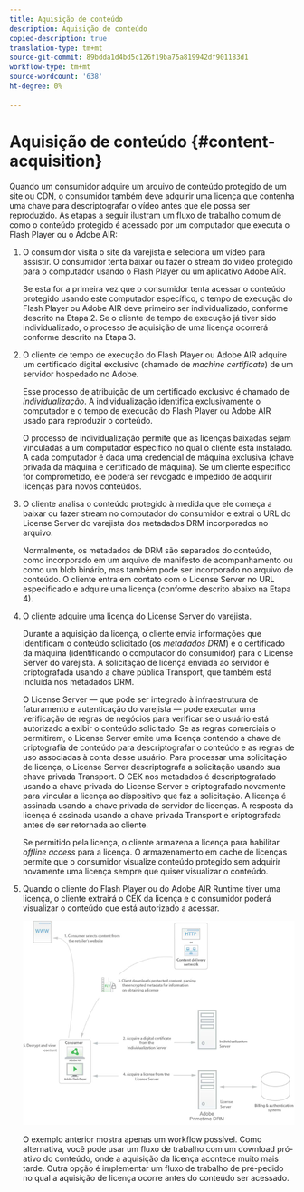 ```yaml
---
title: Aquisição de conteúdo
description: Aquisição de conteúdo
copied-description: true
translation-type: tm+mt
source-git-commit: 89bdda1d4bd5c126f19ba75a819942df901183d1
workflow-type: tm+mt
source-wordcount: '638'
ht-degree: 0%

---
```



# Aquisição de conteúdo {#content-acquisition}

Quando um consumidor adquire um arquivo de conteúdo protegido de um site ou CDN, o consumidor também deve adquirir uma licença que contenha uma chave para descriptografar o vídeo antes que ele possa ser reproduzido. As etapas a seguir ilustram um fluxo de trabalho comum de como o conteúdo protegido é acessado por um computador que executa o Flash Player ou o Adobe AIR:

1. O consumidor visita o site da varejista e seleciona um vídeo para assistir. O consumidor tenta baixar ou fazer o stream do vídeo protegido para o computador usando o Flash Player ou um aplicativo Adobe AIR.

   Se esta for a primeira vez que o consumidor tenta acessar o conteúdo protegido usando este computador específico, o tempo de execução do Flash Player ou Adobe AIR deve primeiro ser individualizado, conforme descrito na Etapa 2. Se o cliente de tempo de execução já tiver sido individualizado, o processo de aquisição de uma licença ocorrerá conforme descrito na Etapa 3.

1. O cliente de tempo de execução do Flash Player ou Adobe AIR adquire um certificado digital exclusivo (chamado de *machine certificate*) de um servidor hospedado no Adobe.

   Esse processo de atribuição de um certificado exclusivo é chamado de *individualização*. A individualização identifica exclusivamente o computador e o tempo de execução do Flash Player ou Adobe AIR usado para reproduzir o conteúdo.

   O processo de individualização permite que as licenças baixadas sejam vinculadas a um computador específico no qual o cliente está instalado. A cada computador é dada uma credencial de máquina exclusiva (chave privada da máquina e certificado de máquina). Se um cliente específico for comprometido, ele poderá ser revogado e impedido de adquirir licenças para novos conteúdos.

1. O cliente analisa o conteúdo protegido à medida que ele começa a baixar ou fazer stream no computador do consumidor e extrai o URL do License Server do varejista dos metadados DRM incorporados no arquivo.

   Normalmente, os metadados de DRM são separados do conteúdo, como incorporado em um arquivo de manifesto de acompanhamento ou como um blob binário, mas também pode ser incorporado no arquivo de conteúdo. O cliente entra em contato com o License Server no URL especificado e adquire uma licença (conforme descrito abaixo na Etapa 4).
1. O cliente adquire uma licença do License Server do varejista.

   Durante a aquisição da licença, o cliente envia informações que identificam o conteúdo solicitado (os *metadados DRM*) e o certificado da máquina (identificando o computador do consumidor) para o License Server do varejista. A solicitação de licença enviada ao servidor é criptografada usando a chave pública Transport, que também está incluída nos metadados DRM.

   O License Server — que pode ser integrado à infraestrutura de faturamento e autenticação do varejista — pode executar uma verificação de regras de negócios para verificar se o usuário está autorizado a exibir o conteúdo solicitado. Se as regras comerciais o permitirem, o License Server emite uma licença contendo a chave de criptografia de conteúdo para descriptografar o conteúdo e as regras de uso associadas à conta desse usuário. Para processar uma solicitação de licença, o License Server descriptografa a solicitação usando sua chave privada Transport. O CEK nos metadados é descriptografado usando a chave privada do License Server e criptografado novamente para vincular a licença ao dispositivo que faz a solicitação. A licença é assinada usando a chave privada do servidor de licenças. A resposta da licença é assinada usando a chave privada Transport e criptografada antes de ser retornada ao cliente.

   Se permitido pela licença, o cliente armazena a licença para habilitar *offline access* para a licença. O armazenamento em cache de licenças permite que o consumidor visualize conteúdo protegido sem adquirir novamente uma licença sempre que quiser visualizar o conteúdo.

1. Quando o cliente do Flash Player ou do Adobe AIR Runtime tiver uma licença, o cliente extrairá o CEK da licença e o consumidor poderá visualizar o conteúdo que está autorizado a acessar.

   <!--<a id="fig_s43_gc2_44"></a>-->

   ![](assets/FMRMS_fig01_web.png)

   O exemplo anterior mostra apenas um workflow possível. Como alternativa, você pode usar um fluxo de trabalho com um download pró-ativo do conteúdo, onde a aquisição da licença acontece muito mais tarde. Outra opção é implementar um fluxo de trabalho de pré-pedido no qual a aquisição de licença ocorre antes do conteúdo ser acessado.

